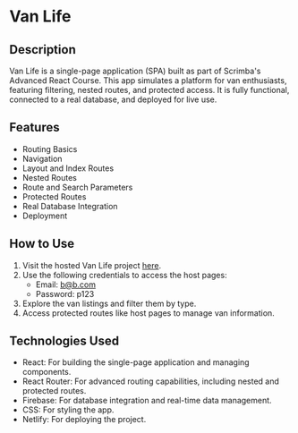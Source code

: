 # Van Life

## Description
Van Life is a single-page application (SPA) built as part of Scrimba's Advanced React Course. This app simulates a platform for van enthusiasts, featuring filtering, nested routes, and protected access. It is fully functional, connected to a real database, and deployed for live use.

## Features
- Routing Basics
- Navigation
- Layout and Index Routes
- Nested Routes
- Route and Search Parameters
- Protected Routes
- Real Database Integration
- Deployment

## How to Use
1. Visit the hosted Van Life project [here](https://san-van-life.netlify.app/).
2. Use the following credentials to access the host pages:
    - Email: b@b.com
    - Password: p123
3. Explore the van listings and filter them by type.
4. Access protected routes like host pages to manage van information.

## Technologies Used
- React: For building the single-page application and managing components.
- React Router: For advanced routing capabilities, including nested and protected routes.
- Firebase: For database integration and real-time data management.
- CSS: For styling the app.
- Netlify: For deploying the project.